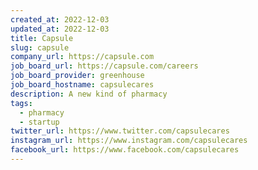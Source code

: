 ```yaml
---
created_at: 2022-12-03
updated_at: 2022-12-03
title: Capsule
slug: capsule
company_url: https://capsule.com
job_board_url: https://capsule.com/careers
job_board_provider: greenhouse
job_board_hostname: capsulecares
description: A new kind of pharmacy
tags:
  - pharmacy
  - startup
twitter_url: https://www.twitter.com/capsulecares
instagram_url: https://www.instagram.com/capsulecares
facebook_url: https://www.facebook.com/capsulecares
---
```

